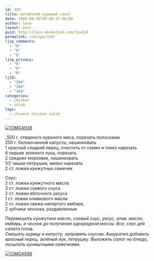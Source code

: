 ```yaml
---
id: 324
title: Китайский куриный салат
date: 2008-08-28T09:00:33-08:00
author: lana
layout: post
guid: http://lana.moskalyuk.com/?p=324
permalink: /recipe/324/
ljxp_comments:
  - "0"
  - "0"
  - "0"
ljxp_privacy:
  - "0"
  - "0"
  - "0"
ljID:
  - "304"
  - "304"
  - "304"
categories:
  - chicken
  - salad
tags:
  - chinese chicken salad
---
```

<a class="flickr-image" title="CIMG4938" rel="flickr-mgr" href="http://www.flickr.com/photos/67405678@N00/2764020859/"><img class="flickr-large" longdesc="http://farm4.static.flickr.com/3073/2764020859_072f519a6f_o.jpg" src="http://farm4.static.flickr.com/3073/2764020859_837104e36f.jpg" alt="CIMG4938" /></a>

_500 г. отварного куриного мяса, порезать полосками  
250 г. белокочанной капусты, нашинковать  
1 красный сладкий перец, очистить от семян и тонко нарезать  
6 перьев зеленого лука, порезать  
2 средних морковки, нашинковать  
1/2 чашки петрушки, мелко нарезать  
2 ст. ложки кунжутных семечек</p> 

Соус:  
2 ст. ложки кунжутного масла  
3 ст. ложки соевого соуса  
2 ст. ложки яблочного уксуса  
1 ст. ложки оливкового масла  
2 ст. ложки свеже-натертого имбиря,  
2 зубчика чеснока, раздавленные</em>

_Перемешать кунжутное масло, соевый соус, уксус, олив. масло, имбирь, и чеснок до получения однородной массы. Все, соус для салата готов.  
Смешать курицу и капусту; заправить соусом. Аккуратно добавить красный перец, зелёный лук, петрушку. Выложить салат на блюдо, посыпать кунжытными семечками._ 

<a class="flickr-image" title="CIMG4936" rel="flickr-mgr" href="http://www.flickr.com/photos/67405678@N00/2764857302/"><img class="flickr-large" longdesc="http://farm4.static.flickr.com/3228/2764857302_337c26edf7_o.jpg" src="http://farm4.static.flickr.com/3228/2764857302_b17de19f54.jpg" alt="CIMG4936" /></a>